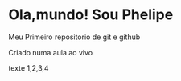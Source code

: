# Ola,mundo! Sou Phelipe
 Meu Primeiro repositorio de git e github

Criado numa aula ao vivo

texte 1,2,3,4

